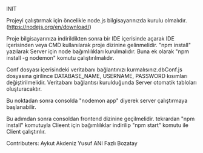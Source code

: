 INIT

Projeyi çalıştırmak için öncelikle node.js bilgisayarınızda kurulu olmalıdır.(https://nodejs.org/en/download/)

Proje bilgisayarınıza indirildikten sonra bir IDE içerisinde açarak IDE içerisinden veya CMD kullanılarak proje dizinine gelinmelidir. "npm install" yazılarak Server için node bağımlılıkları kurulmalıdır. Buna ek olarak "npm install -g nodemon" komutu çalıştırılmalıdır.

Conf dosyası içerisindeki veritabanı bağlantınızı kurmalısınız.dbConf.js dosyasına girilince DATABASE_NAME, USERNAME, PASSWORD kısımları değiştirilmelidir. Veritabanı bağlantısı kurulduğunda Server otomatik tabloları oluşturacaktır.

Bu noktadan sonra consolda "nodemon app" diyerek server çalıştırmaya başlanabilir.

Bu adımdan sonra consoldan frontend dizinine geçilmelidir. tekrardan "npm install" komutuyla Clieent için bağımlılıklar indirilip "npm start" komutu ile Client çalıştırılır.


Contributers:
Aykut Akdeniz
Yusuf ANI
Fazlı Bozatay
